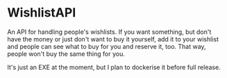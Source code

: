 # WishlistAPI

An API for handling people's wishlists. If you want something, but
don't have the money or just don't want to buy it yourself, add it
to your wishlist and people can see what to buy for you and reserve
it, too. That way, people won't buy the same thing for you.

It's just an EXE at the moment, but I plan to dockerise it before full
release.
